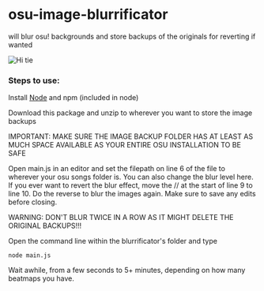 # osu-image-blurrificator
will blur osu! backgrounds and store backups of the originals for reverting if wanted

![Hi tie](https://osu.ppy.sh/ss/17970126/d69a)


### Steps to use:
Install [Node](https://nodejs.org/en/download/) and npm (included in node)

Download this package and unzip to wherever you want to store the image backups

IMPORTANT: MAKE SURE THE IMAGE BACKUP FOLDER HAS AT LEAST AS MUCH SPACE AVAILABLE AS YOUR ENTIRE OSU INSTALLATION TO BE SAFE

Open main.js in an editor and set the filepath on line 6 of the file to wherever your osu songs folder is. You can also change the
blur level here. If you ever want to revert the blur effect, move the // at the start of line 9 to line 10. Do the reverse to blur
the images again. Make sure to save any edits before closing.

WARNING: DON'T BLUR TWICE IN A ROW AS IT MIGHT DELETE THE ORIGINAL BACKUPS!!!

Open the command line within the blurrificator's folder and type
```
node main.js
```

Wait awhile, from a few seconds to 5+ minutes, depending on how many beatmaps you have. 
